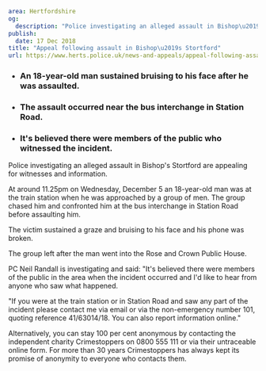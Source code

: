 ```yaml
area: Hertfordshire
og:
  description: "Police investigating an alleged assault in Bishop\u2019s Stortford are appealing for witnesses and information."
publish:
  date: 17 Dec 2018
title: "Appeal following assault in Bishop\u2019s Stortford"
url: https://www.herts.police.uk/news-and-appeals/appeal-following-assault-in-bishops-stortford-2252a
```

* ### An 18-year-old man sustained bruising to his face after he was assaulted.

 * ### The assault occurred near the bus interchange in Station Road.

 * ### It's believed there were members of the public who witnessed the incident.

Police investigating an alleged assault in Bishop's Stortford are appealing for witnesses and information.

At around 11.25pm on Wednesday, December 5 an 18-year-old man was at the train station when he was approached by a group of men. The group chased him and confronted him at the bus interchange in Station Road before assaulting him.

The victim sustained a graze and bruising to his face and his phone was broken.

The group left after the man went into the Rose and Crown Public House.

PC Neil Randall is investigating and said: "It's believed there were members of the public in the area when the incident occurred and I'd like to hear from anyone who saw what happened.

"If you were at the train station or in Station Road and saw any part of the incident please contact me via email or via the non-emergency number 101, quoting reference 41/63014/18. You can also report information online."

Alternatively, you can stay 100 per cent anonymous by contacting the independent charity Crimestoppers on 0800 555 111 or via their untraceable online form. For more than 30 years Crimestoppers has always kept its promise of anonymity to everyone who contacts them.
